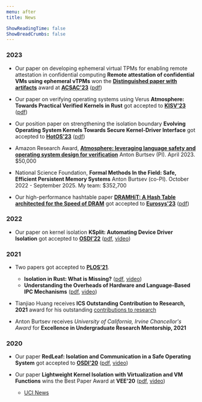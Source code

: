 ```yaml
---
menu: after
title: News

ShowReadingTime: false
ShowBreadCrumbs: false
---
```



### 2023

* Our paper on developing ephemeral virtual TPMs for enabling remote
  attestation in confidential computing **Remote attestation of confidential
  VMs using ephemeral vTPMs** won the **[Distinguished paper with
  artifacts](https://www.acsac.org/2023/files/web/acsac23-programchairs-opening.pdf#page=18)**
  award at
  **[ACSAC'23](https://www.openconf.org/acsac2023/modules/request.php?module=oc_program&action=program.php&p=program)**
  ([pdf](/doc/2023-acsac-svsm-vtpm.pdf))

* Our paper on verifying operating systems using Verus **Atmosphere: Towards
  Practical Verified Kernels in Rust** got accepted to
  **[KISV'23](https://kisv-workshop.github.io/program/)**
  ([pdf](/doc/2023-kisv-atmo.pdf))

* Our position paper on strengthening the isolation boundary **Evolving
  Operating System Kernels Towards Secure Kernel-Driver Interface** got
  accepted to
  **[HotOS'23](https://www.sigops.org/s/conferences/hotos/2023/#program)**
  ([pdf](/doc/2023-hotos-kernel-interfaces.pdf))

* Amazon Research Award, **[Atmosphere: leveraging language safety and
  operating system design for
  verification](https://www.cs.utah.edu/amazon-awards-50k-to-prof-anton-burtsev-to-develop-atmosphere-a-secure-and-reliable-operating-system/)**
  Anton Burtsev (PI). April 2023. $50,000

* National Science Foundation, **Formal Methods In the Field: Safe, Efficient
  Persistent Memory Systems** Anton Burtsev (co-PI). October 2022 - September
  2025. My team: $352,700

* Our high-performance hashtable paper **[DRAMHiT: A Hash Table architected for
  the Speed of DRAM](https://mars-research.github.io/doc/dramhit-esys23.pdf)**
  got accepted to
  **[Eurosys'23](https://2023.eurosys.org/program.html#program)**
  ([pdf](/doc/2023-eurosys-dramhit.pdf))

### 2022
* Our paper on kernel isolation **KSplit: Automating Device Driver Isolation**
  got accepted to
  **[OSDI'22](https://www.usenix.org/conference/osdi22/technical-sessions)**
  ([pdf](/doc/2022-osdi-ksplit.pdf), [video](https://www.youtube.com/watch?v=ZjXXfJ7PbTg))

### 2021
* Two papers got accepted to **[PLOS'21](https://plos-workshop.org/2021/program.php)**.
  - **Isolation in Rust: What is Missing?**
    ([pdf](/doc/2021-plos-rust-isolation.pdf), [video](https://ess.cs.uni-osnabrueck.de/static/plos21/11_p17_Rust_burtsev.mp4))
  - **Understanding the Overheads of Hardware and Language-Based IPC
    Mechanisms** ([pdf](/doc/2021-plos-ipc-overheads.pdf), [video](https://ess.cs.uni-osnabrueck.de/static/plos21/08_p22_IPC_li.mp4))

* Tianjiao Huang receives **ICS Outstanding Contribution to Research, 2021**
  award for his outstanding [contributions to
  research](https://www.ics.uci.edu/ugrad/2020-21_ICS_Honors_and_Awards_for_Publication.pdf)

* Anton Burtsev receives _University of California, Irvine Chancellor's Award_
  for **Excellence in Undergraduate Research Mentorship, 2021**

### 2020
* Our paper **RedLeaf: Isolation and Communication in a Safe Operating System**
  got accepted to
  **[OSDI'20](https://www.usenix.org/conference/osdi20/technical-sessions)** ([pdf](/doc/2020-osdi-redleaf.pdf),
  [video](https://www.youtube.com/watch?v=MKjliJWzs6w))

* Our paper **Lightweight Kernel Isolation with Virtualization and VM Functions** wins the Best Paper Award at **VEE'20**
    ([pdf](/doc/2020-vee-lvds.pdf), [video](https://www.youtube.com/watch?v=vPx5mQS9Mik))
  - [UCI News](https://www.cs.uci.edu/cs-researchers-vikram-narayanan-and-anton-burtsev-win-best-paper-award/)
